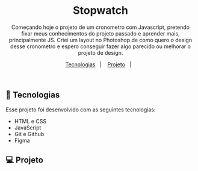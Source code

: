 <h1 align="center"> Stopwatch </h1>

<p align="center">
Começando hoje o projeto de um cronometro com Javascript, pretendo fixar meus conhecimentos do projeto passado e aprender mais, principalmente JS. Criei um layout no Photoshop de como quero o design desse cronometro e espero conseguir fazer algo parecido ou melhorar o projeto de design. <br/>

</p>

<p align="center">
  <a href="#-tecnologias">Tecnologias</a>&nbsp;&nbsp;&nbsp;|&nbsp;&nbsp;&nbsp;
  <a href="#-projeto">Projeto</a>&nbsp;&nbsp;&nbsp;|&nbsp;&nbsp;&nbsp;</a>
</p>

<br>

## 🚀 Tecnologias

Esse projeto foi desenvolvido com as seguintes tecnologias:

- HTML e CSS
- JavaScript
- Git e Github
- Figma

## 💻 Projeto

